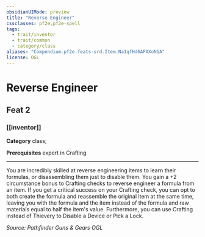 ```yaml
---
obsidianUIMode: preview
title: "Reverse Engineer"
cssclasses: pf2e,pf2e-spell
tags:
  - trait/inventor
  - trait/common
  - category/class
aliases: "Compendium.pf2e.feats-srd.Item.Na1qfHd6AFAXoN1A"
license: OGL
---
```

# Reverse Engineer
## Feat 2
### [[inventor]]

**Category** class; 



**Prerequisites** expert in Crafting
* * *
You are incredibly skilled at reverse engineering items to learn their formulas, or disassembling them just to disable them. You gain a +2 circumstance bonus to Crafting checks to reverse engineer a formula from an item. If you get a critical success on your Crafting check, you can opt to both create the formula and reassemble the original item at the same time, leaving you with the formula and the item instead of the formula and raw materials equal to half the item's value. Furthermore, you can use Crafting instead of Thievery to Disable a Device or Pick a Lock.

*Source: Pathfinder Guns & Gears*
*OGL*